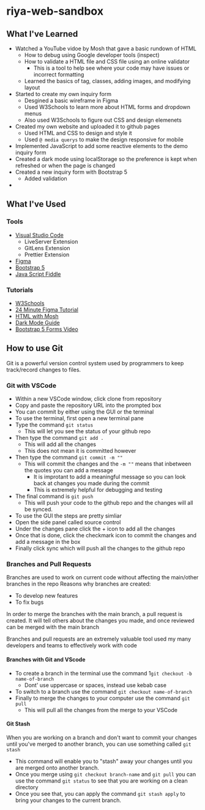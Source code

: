 # riya-web-sandbox

## What I've Learned

- Watched a YouTube vidoe by Mosh that gave a basic rundown of HTML
  - How to debug using Google developer tools (inspect)
  - How to validate a HTML file and CSS file using an online validator
    - This is a tool to help see where your code may have issues or incorrect formatting
  - Learned the basics of tag, classes, adding images, and modifying layout
- Started to create my own inquiry form
  - Desgined a basic wireframe in Figma
  - Used W3Schools to learn more about HTML forms and dropdown menus
  - Also used W3Schools to figure out CSS and design elemenets
- Created my own website and uploaded it to github pages
  - Used HTML and CSS to design and style it
  - Used `@ media querys` to make the design responsive for mobile
- Implemented JavaScript to add some reactive elements to the demo inquiry form
- Created a dark mode using localStorage so the preference is kept when refreshed or when the page is changed
- Created a new inquiry form with Bootstrap 5
  - Added validation
-

## What I've Used

### Tools

- [Visual Studio Code](https://code.visualstudio.com/)
  - LiveServer Extension
  - GitLens Extension
  - Prettier Extension
- [Figma](https://www.figma.com/)
- [Bootstrap 5](https://getbootstrap.com/)
- [Java Script Fiddle](https://jsfiddle.net/)

### Tutorials

- [W3Schools](https://www.w3schools.com/css/default.asp)
- [24 Minute Figma Tutorial](https://www.youtube.com/watch?v=FTFaQWZBqQ8)
- [HTML with Mosh](https://www.youtube.com/watch?v=qz0aGYrrlhU)
- [Dark Mode Guide](https://css-tricks.com/a-complete-guide-to-dark-mode-on-the-web/#toggling-themes)
- [Bootstrap 5 Forms Video](https://www.youtube.com/watch?v=dKVX22GR7zQ)

## How to use Git

Git is a powerful version control system used by programmers to keep track/record changes to files.

### Git with VSCode

- Within a new VSCode window, click clone from repository
- Copy and paste the repository URL into the prompted box
- You can commit by either using the GUI or the terminal
- To use the terminal, first open a new terminal pane
- Type the command `git status`
  - This will let you see the status of your github repo
- Then type the command `git add .`
  - This will add all the changes
  - This does not mean it is committed however
- Then type the command `git commit -m ""`
  - This will commit the changes and the `-m ""` means that inbetween the quotes you can add a message
    - It is improtant to add a meaningful message so you can look back at changes you made during the commit
    - This is extremely helpful for debugging and testing
- The final command is `git push`
  - This will push your code to the github repo and the changes will all be synced.
- To use the GUI the steps are pretty simliar
- Open the side panel called source control
- Under the changes pane click the + icon to add all the changes
- Once that is done, click the checkmark icon to commit the changes and add a message in the box
- Finally click sync which will push all the changes to the github repo

### Branches and Pull Requests

Branches are used to work on current code without affecting the main/other branches in the repo
Reasons why branches are created:

- To develop new features
- To fix bugs

In order to merge the branches with the main branch, a pull request is created.
It will tell others about the changes you made, and once reviewed can be merged with the main branch

Branches and pull requests are an extremely valuable tool used my many developers and teams to effectively work with code

#### Branches with Git and VScode

- To create a branch in the terminal use the command 1`git checkout -b name-of-branch`
  - Dont' use uppercase or spaces, instead use kebab case
- To switch to a branch use the command `git checkout name-of-branch`
- Finally to merge the changes to your computer use the command `git pull`
  - This will pull all the changes from the merge to your VSCode

#### Git Stash

When you are working on a branch and don't want to commit your changes until you've merged to another branch, you can use something called `git stash`

- This command will enable you to "stash" away your changes until you are merged onto another branch.
- Once you merge using `git checkout branch-name` and `git pull` you can use the command `git status` to see that you are working on a clean directory
- Once you see that, you can apply the command `git stash apply` to bring your changes to the current branch.
